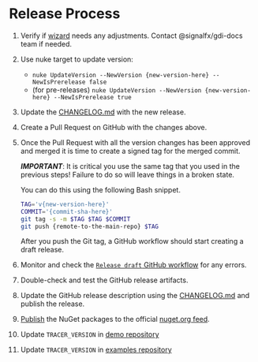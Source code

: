 # Release Process

1. Verify if [wizard](https://app.signalfx.com/#/integrations/dotnet-tracing/description)
needs any adjustments. Contact @signalfx/gdi-docs team if needed.

1. Use nuke target to update version:

    - `nuke UpdateVersion --NewVersion {new-version-here} --NewIsPrerelease false`
    - (for pre-releases)
      `nuke UpdateVersion --NewVersion {new-version-here} --NewIsPrerelease true`

1. Update the [CHANGELOG.md](../CHANGELOG.md) with the new release.

1. Create a Pull Request on GitHub with the changes above.

1. Once the Pull Request with all the version changes has been approved and merged
   it is time to create a signed tag for the merged commit.

   ***IMPORTANT***: It is critical you use the same tag
   that you used in the previous steps!
   Failure to do so will leave things in a broken state.

   You can do this using the following Bash snippet.

   ```bash
   TAG='v{new-version-here}'
   COMMIT='{commit-sha-here}'
   git tag -s -m $TAG $TAG $COMMIT
   git push {remote-to-the-main-repo} $TAG
   ```

   After you push the Git tag, a GitHub workflow should start creating a draft release.

1. Monitor and check the [`Release draft` GitHub workflow](https://github.com/signalfx/signalfx-dotnet-tracing/actions/workflows/release-draft.yml)
   for any errors.

1. Double-check and test the GitHub release artifacts.

1. Update the GitHub release description using the [CHANGELOG.md](../CHANGELOG.md)
   and publish the release.

1. [Publish](https://docs.microsoft.com/en-us/nuget/nuget-org/publish-a-package)
   the NuGet packages to the official [nuget.org feed](https://www.nuget.org/).

1. Update `TRACER_VERSION` in [demo repository](https://github.com/signalfx/microservices-demo/blob/main/src/cartservice/Dockerfile)

1. Update `TRACER_VERSION` in [examples repository](https://github.com/signalfx/tracing-examples/blob/main/signalfx-tracing/signalfx-dotnet-tracing/aspnetcore-and-mongodb/InstrumentContainer/Dockerfile)
